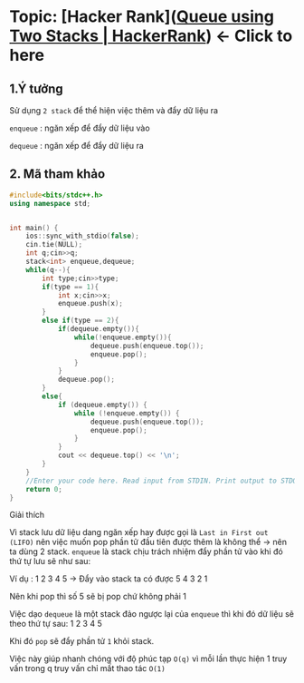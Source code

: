 # Topic: [Hacker Rank]([Queue using Two Stacks | HackerRank](https://www.hackerrank.com/challenges/queue-using-two-stacks/problem?isFullScreen=true)) <- Click to here

## 1.Ý tưởng

Sử dụng `2 stack` để thể hiện việc thêm và đẩy dữ liệu ra

`enqueue` : ngăn xếp để đẩy dữ liệu vào

`dequeue` : ngăn xếp để đẩy dữ liệu ra

## 2. Mã tham khảo

```cpp
#include<bits/stdc++.h>
using namespace std;


int main() {
    ios::sync_with_stdio(false);
    cin.tie(NULL);
    int q;cin>>q;
    stack<int> enqueue,dequeue;
    while(q--){
        int type;cin>>type;
        if(type == 1){
            int x;cin>>x;
            enqueue.push(x);
        }
        else if(type == 2){
            if(dequeue.empty()){
                while(!enqueue.empty()){
                    dequeue.push(enqueue.top());
                    enqueue.pop();
                }
            }
            dequeue.pop();
        }
        else{
            if (dequeue.empty()) {
                while (!enqueue.empty()) {
                    dequeue.push(enqueue.top());
                    enqueue.pop();
                }
            }
            cout << dequeue.top() << '\n';
        }
    }
    //Enter your code here. Read input from STDIN. Print output to STDOUT */   
    return 0;
}

```

Giải thích

Vì stack lưu dữ liệu dang ngăn xếp hay được gọi là `Last in First out  (LIFO)` nên việc muốn pop phần tử đầu tiên được thêm là không thể -> nên ta dùng 2 stack. `enqueue` là stack chịu trách nhiệm đẩy phần tử vào khi đó thứ tự lưu sẽ như sau:

Ví dụ : 1 2 3 4 5 -> Đẩy vào stack ta có được 5 4 3 2 1

Nên khi pop thì số 5 sẽ bị pop chứ không phải 1 

Việc dạo `dequeue` là một stack đảo ngược lại của `enqueue` thì khi đó dữ liệu sẽ theo thứ tự sau: 1 2 3 4 5

Khi đó `pop` sẽ đẩy phần tử `1` khỏi stack.

Việc này giúp nhanh chóng với độ phúc tạp `O(q)` vì mỗi lần thực hiện 1 truy vấn trong q truy vấn chỉ mất thao tác `O(1)` 


